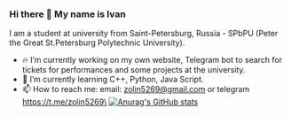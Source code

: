 ### Hi there 👋 My name is Ivan

I am a student at university from Saint-Petersburg, Russia - SPbPU (Peter the Great St.Petersburg Polytechnic University).

- 🔥 I’m currently working on my own website, Telegram bot to search for tickets for performances and some projects at the university.
- 🌱 I’m currently learning С++, Python, Java Script.
- 📫 How to reach me: email: zolin5269@gmail.com or telegram https://t.me/zolin5269\
[![Anurag's GitHub stats](https://github-readme-stats.vercel.app/api?username=IMZolin&show_icons=true&theme=github_dark)](https://github.com/anuraghazra/github-readme-stats)
<!--
**IMZolin/IMZolin** is a ✨ _special_ ✨ repository because its `README.md` (this file) appears on your GitHub profile.

Here are some ideas to get you started:
 

- 👯 I’m looking to collaborate on ...
- 🤔 I’m looking for help with ...
- 💬 Ask me about ...

- 😄 Pronouns: ...
- ⚡ Fun fact: ...
-->
